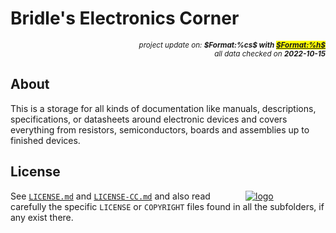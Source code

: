 # Bridle's Electronics Corner

<div style="display:flex;justify-content:right;">
<small><em>project update on: <strong>$Format:%cs$ with <mark><a href="https://github.com/tiacsys/bridle-electronic/commits/$Format:%h$" title="$Format:%B$" target="_blank">$Format:%h$</a></mark></strong></em></small>
</div>
<div style="display:flex;justify-content:right;">
<small><em>all data checked on <strong>2022-10-15</strong></em></small>
</div>

## About

This is a storage for all kinds of documentation like manuals, descriptions,
specifications, or datasheets around electronic devices and covers everything
from resistors, semiconductors, boards and assemblies up to finished devices.

## License

<span style="width:128px;float:right;">[![logo]][CC-BY-SA-4.0]</span>

[logo]: electronic/.logos/cc-by-sa.svg "CC-BY-SA"

See [``LICENSE.md``] and [``LICENSE-CC.md``] and also read carefully the
specific ``LICENSE`` or ``COPYRIGHT`` files found in all the subfolders,
if any exist there.

[CC-BY-SA-4.0]: https://creativecommons.org/licenses/by-sa/4.0 "Creative Commons Attribution-ShareAlike 4.0 International"
[``LICENSE-CC.md``]: electronic/LICENSE-CC.md "copy of CC-BY-SA-4.0"
[``LICENSE.md``]: electronic/LICENSE.md "project license"
